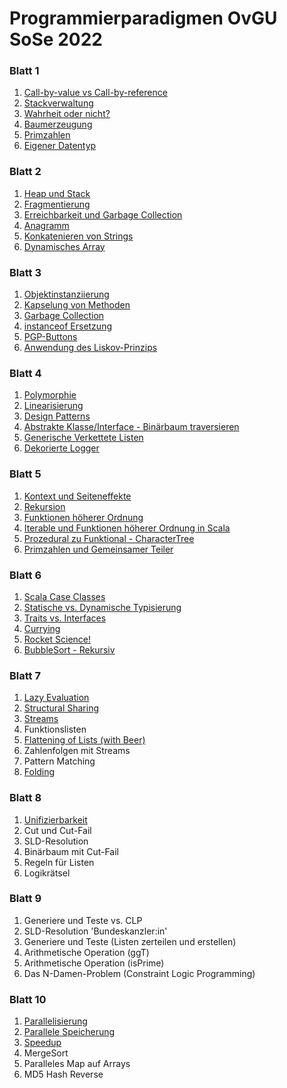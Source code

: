 # Programmierparadigmen OvGU SoSe 2022
### Blatt 1
1. [Call-by-value vs Call-by-reference](./markdown/a011.md)
2. [Stackverwaltung](./markdown/a012.md)
3. [Wahrheit oder nicht?](./markdown/a013.md)
4. [Baumerzeugung](./c/tree.c)
5. [Primzahlen](./c/primes.c)
6. [Eigener Datentyp](./c/smartphone.c)
### Blatt 2
1. [Heap und Stack](./markdown/a021.md)
2. [Fragmentierung](./markdown/a022.md)
3. [Erreichbarkeit und Garbage Collection](./markdown/a023.md)
4. [Anagramm](./c/anagram.c)
5. [Konkatenieren von Strings](./c/concat.c)
6. [Dynamisches Array](./c/dynamic_array.c)
### Blatt 3
1. [Objektinstanziierung](./markdown/a031.md)
2. [Kapselung von Methoden](./markdown/a032.md)
3. [Garbage Collection](./markdown/a033.md)
4. [instanceof Ersetzung](./java/src/blatt3/instanceof_ersetzung)
5. [PGP-Buttons](./java/src/blatt3/pgp_buttons)
6. [Anwendung des Liskov-Prinzips](./java/src/blatt3/liskov_prinzip)
### Blatt 4
1. [Polymorphie](./markdown/a041.md)
2. [Linearisierung](./markdown/a042.md)
3. [Design Patterns](./markdown/a043.md)
4. [Abstrakte Klasse/Interface - Binärbaum traversieren](./java/src/blatt4/bintreetraversal)
5. [Generische Verkettete Listen](./java/src/blatt4/generische_verkettete_listen)
6. [Dekorierte Logger](./java/src/blatt4/dekorierte_logger)
### Blatt 5
1. [Kontext und Seiteneffekte](./java/src/blatt5/Functional.java)
2. [Rekursion](./markdown/a052.md)
3. [Funktionen höherer Ordnung](./markdown/a053.md)
4. [Iterable und Funktionen höherer Ordnung in Scala](./scala/src/blatt5/Persons.scala)
5. [Prozedural zu Funktional - CharacterTree](./scala/src/blatt5/CharacterTree.scala)
6. [Primzahlen und Gemeinsamer Teiler](./scala/src/blatt5/Numbers.scala)
### Blatt 6
1. [Scala Case Classes](./markdown/a061.md)
2. [Statische vs. Dynamische Typisierung](./markdown/a062.md)
3. [Traits vs. Interfaces](./markdown/a063.md)
4. [Currying](./scala/src/blatt6/Currying.scala)
5. [Rocket Science!](./scala/src/blatt6/Rockets.scala)
6. [BubbleSort - Rekursiv](./scala/src/blatt6/BubbleSort.scala)
### Blatt 7
1. [Lazy Evaluation](./markdown/a071.md)
2. [Structural Sharing](./markdown/a072.md)
3. [Streams](./markdown/a073.md)
4. Funktionslisten
5. [Flattening of Lists (with Beer)](./scala/src/blatt7/Beers.scala)
6. Zahlenfolgen mit Streams
7. Pattern Matching
8. [Folding](./scala/src/blatt7/Folding.scala)
### Blatt 8
1. [Unifizierbarkeit](./markdown/a081.md)
2. Cut und Cut-Fail
3. SLD-Resolution
4. Binärbaum mit Cut-Fail
5. Regeln für Listen
6. Logikrätsel
### Blatt 9
1. Generiere und Teste vs. CLP
2. SLD-Resolution 'Bundeskanzler:in'
3. Generiere und Teste (Listen zerteilen und erstellen)
4. Arithmetische Operation (ggT)
5. Arithmetische Operation (isPrime)
6. Das N-Damen-Problem (Constraint Logic Programming)
### Blatt 10
1. [Parallelisierung](./markdown/a101.md)
2. [Parallele Speicherung](./markdown/a102.md)
3. [Speedup](./markdown/a103.md)
4. MergeSort
5. Paralleles Map auf Arrays
6. MD5 Hash Reverse
